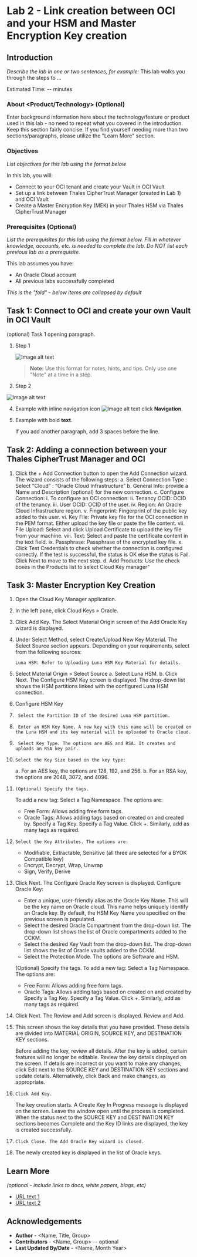 # Lab 2 - Link creation between OCI and your HSM and Master Encryption Key creation

## Introduction

*Describe the lab in one or two sentences, for example:* This lab walks you through the steps to ...

Estimated Time: -- minutes

### About <Product/Technology> (Optional)
Enter background information here about the technology/feature or product used in this lab - no need to repeat what you covered in the introduction. Keep this section fairly concise. If you find yourself needing more than two sections/paragraphs, please utilize the "Learn More" section.

### Objectives

*List objectives for this lab using the format below*

In this lab, you will:
* Connect to your OCI tenant and create your Vault in OCI Vault
* Set up a link between Thales CipherTrust Manager (created in Lab 1) and OCI Vault
* Create a Master Encryption Key (MEK) in your Thales HSM via Thales CipherTrust Manager

### Prerequisites (Optional)

*List the prerequisites for this lab using the format below. Fill in whatever knowledge, accounts, etc. is needed to complete the lab. Do NOT list each previous lab as a prerequisite.*

This lab assumes you have:
* An Oracle Cloud account
* All previous labs successfully completed


*This is the "fold" - below items are collapsed by default*

## Task 1: Connect to OCI and create your own Vault in OCI Vault

(optional) Task 1 opening paragraph.

1. Step 1

	![Image alt text](images/sample1.png)

	> **Note:** Use this format for notes, hints, and tips. Only use one "Note" at a time in a step.

2. Step 2

  ![Image alt text](images/sample1.png)

4. Example with inline navigation icon ![Image alt text](images/sample2.png) click **Navigation**.

5. Example with bold **text**.

   If you add another paragraph, add 3 spaces before the line.

## Task 2: Adding a connection between your Thales CipherTrust Manager and OCI

1. Click the + Add Connection button to open the Add Connection wizard. The wizard consists of the following steps:
    a.	Select Connection Type : Select “Cloud” : “Oracle Cloud Infrastructure”
    b.	General Info: provide a Name and Description (optional) for the new connection.
    c.	Configure Connection: 
        i.	To configure an OCI connection:
        ii.  Tenancy OCID: OCID of the tenancy.
        iii.  User OCID: OCID of the user.
        iv.  Region: An Oracle Cloud Infrastructure region.
        v.  Fingerprint: Fingerprint of the public key added to this user.
        vi.  Key File: Private key file for the OCI connection in the PEM format. Either upload the key file or paste the file content.
        vii.   File Upload: Select and click Upload Certificate to upload the key file from your machine.
        viii.   Text: Select and paste the certificate content in the text field.
        ix.  Passphrase: Passphrase of the encrypted key file.
        x.	Click Test Credentials to check whether the connection is configured correctly. If the test is successful, the status is OK else the status is Fail.
        Click Next to move to the next step.
    d.	Add Products: Use the check boxes in the Products list to select Cloud Key manager”

## Task 3: Master Encryption Key Creation

1.	Open the Cloud Key Manager application.

2.	In the left pane, click Cloud Keys > Oracle.

3.	Click Add Key. The Select Material Origin screen of the Add Oracle Key wizard is displayed.

4.	Under Select Method, select Create/Upload New Key Material. The Select Source section appears. Depending on your requirements, select from the following sources:

        Luna HSM: Refer to Uploading Luna HSM Key Material for details.

5.	Select Material Origin > Select Source
    a.	Select Luna HSM.
    b.	Click Next. The Configure HSM Key screen is displayed. The drop-down list shows the HSM partitions linked with the configured Luna HSM connection.

6.	Configure HSM Key

7.	    Select the Partition ID of the desired Luna HSM partition.

8.	    Enter an HSM Key Name. A new key with this name will be created on the Luna HSM and its key material will be uploaded to Oracle cloud.

9.	    Select Key Type. The options are AES and RSA. It creates and uploads an RSA key pair.

10.	    Select the Key Size based on the key type:
    a.	        For an AES key, the options are 128, 192, and 256.
    b.	        For an RSA key, the options are 2048, 3072, and 4096.

11.	    (Optional) Specify the tags.
	To add a new tag: Select a Tag Namespace. The options are:
    * Free Form: Allows adding free form tags.
    * Oracle Tags: Allows adding tags based on created on and created by.
	    Specify a Tag Key.
	    Specify a Tag Value.
	    Click +.
    Similarly, add as many tags as required.

12.	    Select the Key Attributes. The options are:
    * Modifiable, Extractable, Sensitive (all three are selected for a BYOK Compatible key)
    * Encrypt, Decrypt, Wrap, Unwrap
    * Sign, Verify, Derive

13.	Click Next. The Configure Oracle Key screen is displayed.
    Configure Oracle Key:
    * Enter a unique, user-friendly alias as the Oracle Key Name. This will be the key name on Oracle cloud. This name helps uniquely identify an Oracle key. By default, the HSM Key Name you specified on the previous screen is populated.
    * Select the desired Oracle Compartment from the drop-down list. The drop-down list shows the list of Oracle compartments added to the CCKM.
    * Select the desired Key Vault from the drop-down list. The drop-down list shows the list of Oracle vaults added to the CCKM.
    * Select the Protection Mode. The options are Software and HSM.

    (Optional) Specify the tags.
    To add a new tag: Select a Tag Namespace. The options are:
    * Free Form: Allows adding free form tags.
    * Oracle Tags: Allows adding tags based on created on and created by
    Specify a Tag Key.
    Specify a Tag Value.
    Click +.
    Similarly, add as many tags as required.

14.	Click Next. The Review and Add screen is displayed. Review and Add.

15.	This screen shows the key details that you have provided. These details are divided into MATERIAL ORIGIN, SOURCE KEY, and DESTINATION KEY sections.

    Before adding the key, review all details. After the key is added, certain features will no longer be editable.
    Review the key details displayed on the screen.
    If details are incorrect or you want to make any changes, click Edit next to the SOURCE KEY and DESTINATION KEY sections and update details. Alternatively, click Back and make changes, as appropriate.

16.	    Click Add Key.
    The key creation starts. A Create Key In Progress message is displayed on the screen. Leave the window open until the process is completed.
    When the status next to the SOURCE KEY and DESTINATION KEY sections becomes Complete and the Key ID links are displayed, the key is created successfully.

17.	    Click Close. The Add Oracle Key wizard is closed.
18.	The newly created key is displayed in the list of Oracle keys.


## Learn More

*(optional - include links to docs, white papers, blogs, etc)*

* [URL text 1](http://docs.oracle.com)
* [URL text 2](http://docs.oracle.com)

## Acknowledgements
* **Author** - <Name, Title, Group>
* **Contributors** -  <Name, Group> -- optional
* **Last Updated By/Date** - <Name, Month Year>

